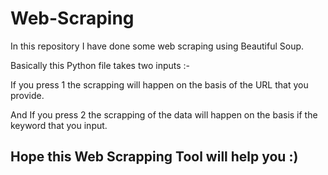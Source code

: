 # Web-Scraping

In this repository I have done some web scraping using Beautiful Soup.

Basically this Python file takes two inputs :-

If you press 1 the scrapping will happen on the basis of the URL that you provide.

And If you press 2 the scrapping of the data will happen on the basis if the keyword that you input.


## Hope this Web Scrapping Tool will help you :)
